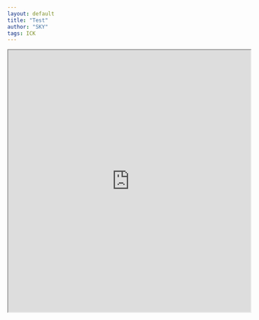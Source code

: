 ```yaml
---
layout: default
title: "Test"
author: "SKY"
tags: ICK
---
```


<!-- {% include figure.html %} -->
<iframe
  src="https://korea-dashboard.herokuapp.com"
  style="width:110%; height:600px;"
></iframe>